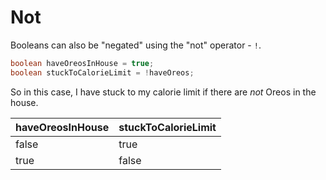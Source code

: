 # Not

Booleans can also be "negated" using the "not" operator - `!`. 

```java
boolean haveOreosInHouse = true;
boolean stuckToCalorieLimit = !haveOreos;
```

So in this case, I have stuck to my calorie limit if there are _not_ Oreos in the house.

| haveOreosInHouse | stuckToCalorieLimit |
|------------------|---------------------|
| false            | true                |
| true             | false               |